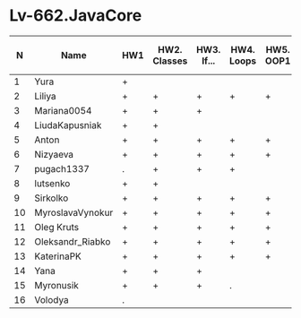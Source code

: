 # Lv-662.JavaCore

N|Name| HW1 | HW2. Classes|HW3. If...|HW4. Loops|HW5. OOP1 |HW6. OOP2 |HW7. Inner classes| HW8. Collection | HW9. String|HW10. Exception|HW11. Thread. IO|HW12. Java8
--|--|--|--|--|--|--|--|--|--|--|--|--|--
1|Yura|+||||||||||||
2|Liliya|+|+|+|+|+|+|+||+||||
3|Mariana0054|+|+|+||||||||||
4|LiudaKapusniak|+|+|||||||||||
5|Anton|+|+|+|+|+|+|+|+|+||||
6|Nizyaeva|+|+|+|+|+|+|+||||||
7|pugach1337|.|+|+|+|||||||||
8|lutsenko|+|+|||||||||||
9|Sirkolko|+|+|+|+|+|+|||||||
10|MyroslavaVynokur|+|+|+|+|+|+|+|+|+||||
11|Oleg Kruts|+|+|+|+|+|+|||||||
12|Oleksandr_Riabko|+|+|+|+|+|+|||||||
13|KaterinaPK|+|+|+|+|+||||||||
14|Yana|+|+|+||||||||||
15|Myronusik|+|+|+|.|||||||||
16|Volodya|.||||||||||||

